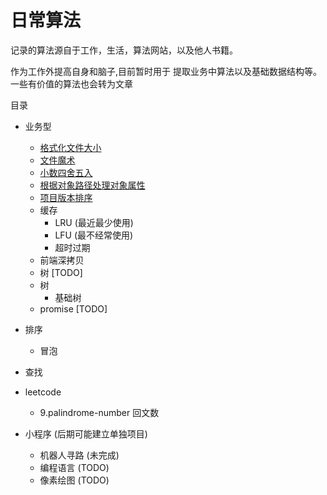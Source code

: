 # 日常算法

记录的算法源自于工作，生活，算法网站，以及他人书籍。

作为工作外提高自身和脑子,目前暂时用于 提取业务中算法以及基础数据结构等。一些有价值的算法也会转为文章

目录

* 业务型
    * [格式化文件大小](https://github.com/wsafight/Daily-Algorithm/blob/master/src/business/formatFileSize.ts)
    * [文件魔术](https://github.com/sindresorhus/file-type)
    * [小数四舍五入](https://github.com/wsafight/Daily-Algorithm/blob/master/src/business/round.ts)
    * [根据对象路径处理对象属性](https://github.com/wsafight/Daily-Algorithm/blob/master/src/business/handleObjPropByPath.ts)
    * [项目版本排序](https://github.com/wsafight/Daily-Algorithm/blob/master/src/business/compare-version.ts)
    * 缓存
        * LRU (最近最少使用) 
        * LFU (最不经常使用)
        * 超时过期
    * 前端深拷贝
    * 树 [TODO]
    * 树 
        * 基础树 
    * promise [TODO]


* 排序
    * 冒泡
    
* 查找    

* leetcode
    * 9.palindrome-number 回文数

* 小程序 (后期可能建立单独项目)
    * 机器人寻路 (未完成)
    * 编程语言 (TODO)
    * 像素绘图 (TODO)

